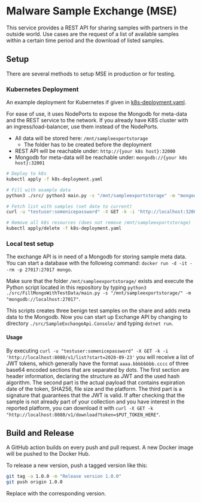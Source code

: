 # Malware Sample Exchange (MSE)

This service provides a REST API for sharing samples with partners in the outside world. Use cases are the request
of a list of available samples within a certain time period and the download of listed samples.

## Setup

There are several methods to setup MSE in production or for testing.

### Kubernetes Deployment

An example deployment for Kubernetes if given in [k8s-deployment.yaml](./k8s-deployment.yaml).

For ease of use, it uses NodePorts to expose the Mongodb for meta-data and the REST service to the network. If you already have K8S cluster with an ingress/load-balancer, use them instead of the NodePorts.


- All data will be stored here: `/mnt/sampleexportstorage`
  - The folder has to be created before the deployment
- REST API will be reachable under: `http://{your k8s host}:32000`
- Mongodb for meta-data will be reachable under: `mongodb://{your k8s host}:32001`

```bash
# Deploy to k8s
kubectl apply -f k8s-deployment.yaml

# Fill with example data
python3 ./src/ python3 main.py -s "/mnt/sampleexportstorage" -m "mongodb://localhost:32001"

# Fetch list with samples (set date to current)
curl -u "testuser:somenicepassword" -X GET -k -i 'http://localhost:32000/v1/list?start=2020-09-23'

# Remove all k8s resources (does not remove /mnt/sampleexportstorage)
kubectl apply/delete -f k8s-deployment.yaml
```


### Local test setup

The exchange API is in need of a Mongodb for storing sample meta data. You can start a database with the following command:
`docker run -d -it --rm -p 27017:27017 mongo`.

Make sure that the folder `/mnt/sampleexportstorage/` exists and execute the Python script located in this repository by typing 
`python3 ./src/FillMongoWithTestData/main.py -s "/mnt/sampleexportstorage/" -m "mongodb://localhost:27017"`. 

This scripts creates three benign test samples on the share and adds meta data to the Mongodb.
Now you can start up Exchange API by changing to directory `./src/SampleExchangeApi.Console/` and typing `dotnet run`.

#### Usage

 By executing ```curl -u "testuser:somenicepassword" -X GET -k -i 'http://localhost:8080/v1/list?start=2020-09-23'``` you will receive
 a list of JWT tokens, which generally have the format ```aaaa.bbbbbbbb.cccc``` of three base64 encoded sections that are separated
 by dots. The first section are header information, declaring the structure as JWT and the used hash algorithm. The second part is the
 actual payload that contains expiration date of the token, SHA256, file size and the platform. The third part is a signature that guarantees that the JWT is valid.
 If after checking that the sample is not already part of your collection and you have interest in the reported platform,
 you can download it with ```curl -X GET -k "http://localhost:8080/v1/download?token=$PUT_TOKEN_HERE"```.

## Build and Release

A GitHub action builds on every push and pull request. A new Docker image will be pushed to the Docker Hub.

 To release a new version, push a tagged version like this:

```bash
git tag -a 1.0.0 -m "Release version 1.0.0"
git push origin 1.0.0
```

Replace with the corresponding version.
